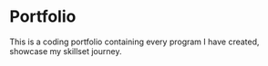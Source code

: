 # Portfolio
This is a coding portfolio containing every program I have created, showcase my skillset journey.
